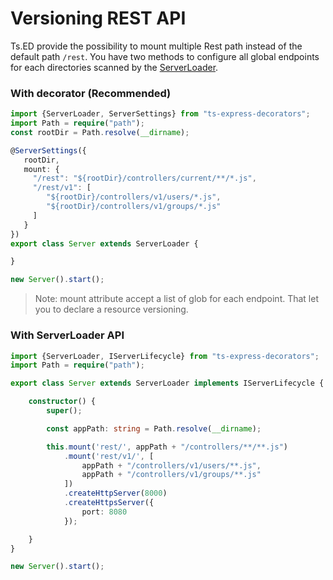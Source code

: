 # Versioning REST API

Ts.ED provide the possibility to mount multiple Rest path instead of the default path `/rest`.
You have two methods to configure all global endpoints for each directories scanned by the [ServerLoader](api/common/server/serverloader.md).

### With decorator (Recommended)

```typescript
import {ServerLoader, ServerSettings} from "ts-express-decorators";
import Path = require("path");
const rootDir = Path.resolve(__dirname);

@ServerSettings({
   rootDir,
   mount: {
     "/rest": "${rootDir}/controllers/current/**/*.js",
     "/rest/v1": [
        "${rootDir}/controllers/v1/users/*.js", 
        "${rootDir}/controllers/v1/groups/*.js"
     ]
   }
})
export class Server extends ServerLoader {

}

new Server().start();
```
> Note: mount attribute accept a list of glob for each endpoint. That let you to declare a resource versioning.

### With ServerLoader API

```typescript
import {ServerLoader, IServerLifecycle} from "ts-express-decorators";
import Path = require("path");

export class Server extends ServerLoader implements IServerLifecycle {

    constructor() {
        super();

        const appPath: string = Path.resolve(__dirname);

        this.mount('rest/', appPath + "/controllers/**/**.js") 
            .mount('rest/v1/', [
                appPath + "/controllers/v1/users/**.js",
                appPath + "/controllers/v1/groups/**.js"
            ]) 
            .createHttpServer(8000)
            .createHttpsServer({
                port: 8080
            });

    }
}

new Server().start();
```


